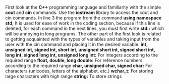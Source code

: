 First look at the **C++** programming language and familiarity with the simple **cout** and **cin** commands.
Use the **iostream** library to access the cout and cin commands.
In line 3 the program from the command **using namespace std;** It is used for ease of work in the coding section, because if this line is deleted, for each command in the next lines, you must first write **std::** which will be annoying in long programs.
The other part of the first look is related to getting acquainted with the types of variables and taking input from the user with the cin command and placing it in the desired variable.
**int, unsigned int, signed int, short int, unsigned short int, signed short int, long int, signed long int, unsigned long int:**
    For integers according to the required range
**float, double, long double:**
    For reference numbers according to the required range
**char, unsigned char, signed char:**
    For characters (unicodes, letters of the alphabet, etc.)
**wchar_t:**
    For storing large characters with high range
**string:**
    To store strings
